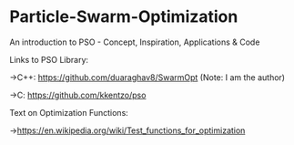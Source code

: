 # Particle-Swarm-Optimization
An introduction to PSO - Concept, Inspiration, Applications &amp; Code

Links to PSO Library:

  ->C++: https://github.com/duaraghav8/SwarmOpt (Note: I am the author)
  
  ->C: https://github.com/kkentzo/pso
  
Text on Optimization Functions:

  ->https://en.wikipedia.org/wiki/Test_functions_for_optimization
